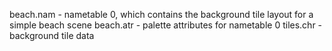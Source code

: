 beach.nam - nametable 0, which contains the background tile layout for a simple beach scene
beach.atr - palette attributes for nametable 0
tiles.chr - background tile data
